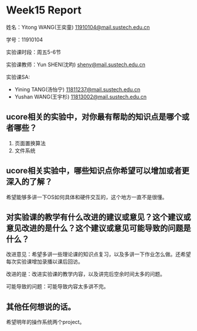 # Week15 Report
姓名：Yitong WANG(王奕童) 11910104@mail.sustech.edu.cn

学号：11910104

实验课时段：周五5-6节

实验课教师：Yun SHEN(沈昀) sheny@mail.sustech.edu.cn

实验课SA:
- Yining TANG(汤怡宁) 11811237@mail.sustech.edu.cn
- Yushan WANG(王宇杉) 11813002@mail.sustech.edu.cn

## ucore相关的实验中，对你最有帮助的知识点是哪个或者哪些？
1. 页面置换算法
2. 文件系统

## ucore相关实验中，哪些知识点你希望可以增加或者更深入的了解？

希望能够多讲一下OS如何具体和硬件交互的，这个地方一直不是很懂。

## 对实验课的教学有什么改进的建议或意见？这个建议或意见改进的是什么？这个建议或意见可能导致的问题是什么？

改进意见：希望多讲一些理论课的知识点复习，以及多讲一下作业怎么做。还希望每次实验课增加录播以课后回访。

改进的是：改进实验课的教学内容，以及讲完后空余时间太多的问题。

可能导致的问题：可能导致内容太多讲不完。

## 其他任何想说的话。

希望明年的操作系统两个project。
